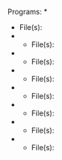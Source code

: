 Programs:
* 
  * File(s): 
* 
  * File(s): 
* 
  * File(s): 
* 
  * File(s): 
* 
  * File(s): 
* 
  * File(s): 
* 
  * File(s): 
* 
  * File(s): 
